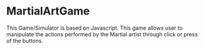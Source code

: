 # MartialArtGame
This Game/Simulator is based on Javascript. This game allows user to manipulate the actions performed by the Martial artist through click or press of the buttons.
